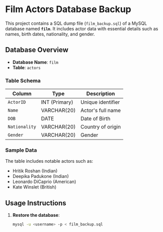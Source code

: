 # Film Actors Database Backup

This project contains a SQL dump file (`film_backup.sql`) of a MySQL database named **`film`**. It includes actor data with essential details such as names, birth dates, nationality, and gender.

## Database Overview

- **Database Name**: `film`
- **Table**: `actors`

### Table Schema

| Column       | Type          | Description            |
|--------------|---------------|------------------------|
| `ActorID`    | INT (Primary) | Unique identifier      |
| `Name`       | VARCHAR(20)   | Actor's full name      |
| `DOB`        | DATE          | Date of Birth          |
| `Nationality`| VARCHAR(20)   | Country of origin      |
| `Gender`     | VARCHAR(20)   | Gender                 |

### Sample Data

The table includes notable actors such as:

- Hritik Roshan (Indian)
- Deepika Padukone (Indian)
- Leonardo DiCaprio (American)
- Kate Winslet (British)

## Usage Instructions

1. **Restore the database**:
   ```bash
   mysql -u <username> -p < film_backup.sql
